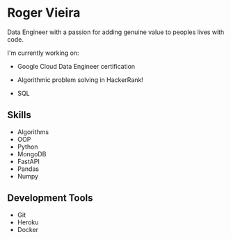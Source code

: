# Roger Vieira


Data Engineer with a passion for adding genuine value to peoples lives with code.

I'm currently working on: 

* Google Cloud Data Engineer certification  

* Algorithmic problem solving in HackerRank!

* SQL

## Skills 

* Algorithms
* OOP
* Python
* MongoDB
* FastAPI
* Pandas
* Numpy

## Development Tools  

* Git
* Heroku 
* Docker
